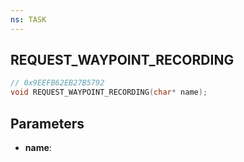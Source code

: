 ```yaml
---
ns: TASK
---
```

## REQUEST_WAYPOINT_RECORDING

```c
// 0x9EEFB62EB27B5792
void REQUEST_WAYPOINT_RECORDING(char* name);
```

## Parameters
* **name**:
